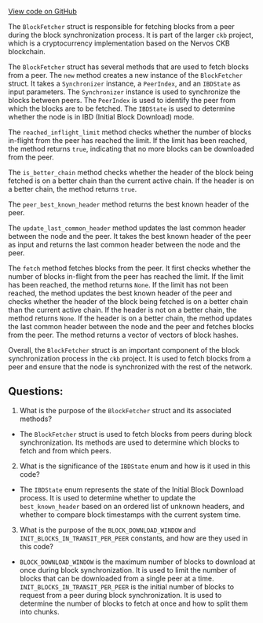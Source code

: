 [View code on GitHub](https://github.com/nervosnetwork/ckb/sync/src/synchronizer/block_fetcher.rs)

The `BlockFetcher` struct is responsible for fetching blocks from a peer during the block synchronization process. It is part of the larger `ckb` project, which is a cryptocurrency implementation based on the Nervos CKB blockchain.

The `BlockFetcher` struct has several methods that are used to fetch blocks from a peer. The `new` method creates a new instance of the `BlockFetcher` struct. It takes a `Synchronizer` instance, a `PeerIndex`, and an `IBDState` as input parameters. The `Synchronizer` instance is used to synchronize the blocks between peers. The `PeerIndex` is used to identify the peer from which the blocks are to be fetched. The `IBDState` is used to determine whether the node is in IBD (Initial Block Download) mode.

The `reached_inflight_limit` method checks whether the number of blocks in-flight from the peer has reached the limit. If the limit has been reached, the method returns `true`, indicating that no more blocks can be downloaded from the peer.

The `is_better_chain` method checks whether the header of the block being fetched is on a better chain than the current active chain. If the header is on a better chain, the method returns `true`.

The `peer_best_known_header` method returns the best known header of the peer.

The `update_last_common_header` method updates the last common header between the node and the peer. It takes the best known header of the peer as input and returns the last common header between the node and the peer.

The `fetch` method fetches blocks from the peer. It first checks whether the number of blocks in-flight from the peer has reached the limit. If the limit has been reached, the method returns `None`. If the limit has not been reached, the method updates the best known header of the peer and checks whether the header of the block being fetched is on a better chain than the current active chain. If the header is not on a better chain, the method returns `None`. If the header is on a better chain, the method updates the last common header between the node and the peer and fetches blocks from the peer. The method returns a vector of vectors of block hashes.

Overall, the `BlockFetcher` struct is an important component of the block synchronization process in the `ckb` project. It is used to fetch blocks from a peer and ensure that the node is synchronized with the rest of the network.
## Questions: 
 1. What is the purpose of the `BlockFetcher` struct and its associated methods?
- The `BlockFetcher` struct is used to fetch blocks from peers during block synchronization. Its methods are used to determine which blocks to fetch and from which peers.

2. What is the significance of the `IBDState` enum and how is it used in this code?
- The `IBDState` enum represents the state of the Initial Block Download process. It is used to determine whether to update the `best_known_header` based on an ordered list of unknown headers, and whether to compare block timestamps with the current system time.

3. What is the purpose of the `BLOCK_DOWNLOAD_WINDOW` and `INIT_BLOCKS_IN_TRANSIT_PER_PEER` constants, and how are they used in this code?
- `BLOCK_DOWNLOAD_WINDOW` is the maximum number of blocks to download at once during block synchronization. It is used to limit the number of blocks that can be downloaded from a single peer at a time. `INIT_BLOCKS_IN_TRANSIT_PER_PEER` is the initial number of blocks to request from a peer during block synchronization. It is used to determine the number of blocks to fetch at once and how to split them into chunks.